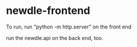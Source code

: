 # newdle-frontend

To run, run "python -m http.server" on the front end

run the newdle.api on the back end, too.